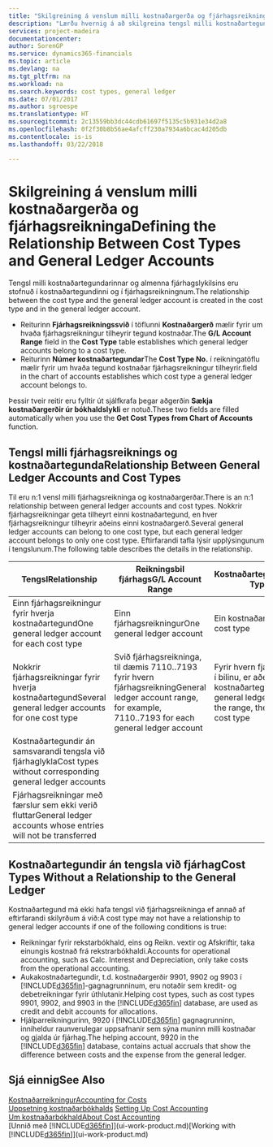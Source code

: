 ```yaml
---
title: "Skilgreining á venslum milli kostnaðargerða og fjárhagsreikninga | Microsoft Docs"
description: "Lærðu hvernig á að skilgreina tengsl milli kostnaðartegundarinnar og fjárhagsreikningsins."
services: project-madeira
documentationcenter: 
author: SorenGP
ms.service: dynamics365-financials
ms.topic: article
ms.devlang: na
ms.tgt_pltfrm: na
ms.workload: na
ms.search.keywords: cost types, general ledger
ms.date: 07/01/2017
ms.author: sgroespe
ms.translationtype: HT
ms.sourcegitcommit: 2c13559bb3dc44cdb61697f5135c5b931e34d2a8
ms.openlocfilehash: 0f2f30b8b56ae4afcff230a7934a6bcac4d205db
ms.contentlocale: is-is
ms.lasthandoff: 03/22/2018

---
```

# <a name="defining-the-relationship-between-cost-types-and-general-ledger-accounts"></a><span data-ttu-id="52680-103">Skilgreining á venslum milli kostnaðargerða og fjárhagsreikninga</span><span class="sxs-lookup"><span data-stu-id="52680-103">Defining the Relationship Between Cost Types and General Ledger Accounts</span></span>
<span data-ttu-id="52680-104">Tengsl milli kostnaðartegundarinnar og almenna fjárhagslykilsins eru stofnuð í kostnaðartegundinni og í fjárhagsreikningnum.</span><span class="sxs-lookup"><span data-stu-id="52680-104">The relationship between the cost type and the general ledger account is created in the cost type and in the general ledger account.</span></span>  

* <span data-ttu-id="52680-105">Reiturinn **Fjárhagsreikningssvið** í töflunni **Kostnaðargerð** mælir fyrir um hvaða fjárhagsreikningur tilheyrir tegund kostnaðar.</span><span class="sxs-lookup"><span data-stu-id="52680-105">The **G/L Account Range** field in the **Cost Type** table establishes which general ledger accounts belong to a cost type.</span></span>  
* <span data-ttu-id="52680-106">Reiturinn **Númer kostnaðartegundar**</span><span class="sxs-lookup"><span data-stu-id="52680-106">The **Cost Type No.**</span></span> <span data-ttu-id="52680-107">í reikningatöflu mælir fyrir um hvaða tegund kostnaðar fjárhagsreikningur tilheyrir.</span><span class="sxs-lookup"><span data-stu-id="52680-107">field in the chart of accounts establishes which cost type a general ledger account belongs to.</span></span>  

<span data-ttu-id="52680-108">Þessir tveir reitir eru fylltir út sjálfkrafa þegar aðgerðin **Sækja kostnaðargerðir úr bókhaldslykli** er notuð.</span><span class="sxs-lookup"><span data-stu-id="52680-108">These two fields are filled automatically when you use the **Get Cost Types from Chart of Accounts** function.</span></span>  

## <a name="relationship-between-general-ledger-accounts-and-cost-types"></a><span data-ttu-id="52680-109">Tengsl milli fjárhagsreiknings og kostnaðartegunda</span><span class="sxs-lookup"><span data-stu-id="52680-109">Relationship Between General Ledger Accounts and Cost Types</span></span>  
<span data-ttu-id="52680-110">Til eru n:1 vensl milli fjárhagsreikninga og kostnaðargerðar.</span><span class="sxs-lookup"><span data-stu-id="52680-110">There is an n:1 relationship between general ledger accounts and cost types.</span></span> <span data-ttu-id="52680-111">Nokkrir fjárhagsreikningar geta tilheyrt einni kostnaðartegund, en hver fjárhagsreikningur tilheyrir aðeins einni kostnaðargerð.</span><span class="sxs-lookup"><span data-stu-id="52680-111">Several general ledger accounts can belong to one cost type, but each general ledger account belongs to only one cost type.</span></span> <span data-ttu-id="52680-112">Eftirfarandi tafla lýsir upplýsingunum í tengslunum.</span><span class="sxs-lookup"><span data-stu-id="52680-112">The following table describes the details in the relationship.</span></span>  

|<span data-ttu-id="52680-113">Tengsl</span><span class="sxs-lookup"><span data-stu-id="52680-113">Relationship</span></span>|<span data-ttu-id="52680-114">**Reikningsbil fjárhags**</span><span class="sxs-lookup"><span data-stu-id="52680-114">**G/L Account Range**</span></span>|<span data-ttu-id="52680-115">**Kostnaðartegundarnr.**</span><span class="sxs-lookup"><span data-stu-id="52680-115">**Cost Type No.**</span></span>|  
|------------------|------------------------------------------------|-------------------------------------------|  
|<span data-ttu-id="52680-116">Einn fjárhagsreikningur fyrir hverja kostnaðartegund</span><span class="sxs-lookup"><span data-stu-id="52680-116">One general ledger account for each cost type</span></span>|<span data-ttu-id="52680-117">Einn fjárhagsreikningur</span><span class="sxs-lookup"><span data-stu-id="52680-117">One general ledger account</span></span>|<span data-ttu-id="52680-118">Ein kostnaðartegund</span><span class="sxs-lookup"><span data-stu-id="52680-118">One cost type</span></span>|  
|<span data-ttu-id="52680-119">Nokkrir fjárhagsreikningar fyrir hverja kostnaðartegund</span><span class="sxs-lookup"><span data-stu-id="52680-119">Several general ledger accounts for one cost type</span></span>|<span data-ttu-id="52680-120">Svið fjárhagsreikninga, til dæmis 7110..7193 fyrir hvern fjárhagsreikning</span><span class="sxs-lookup"><span data-stu-id="52680-120">General ledger account range, for example, 7110..7193 for each general ledger account</span></span>|<span data-ttu-id="52680-121">Fyrir hvern fjárhagsreikning í bilinu, er aðeins ein kostnaðartegund</span><span class="sxs-lookup"><span data-stu-id="52680-121">For each general ledger account in the range, there is only one cost type</span></span>|  
|<span data-ttu-id="52680-122">Kostnaðartegundir án samsvarandi tengsla við fjárhaglykla</span><span class="sxs-lookup"><span data-stu-id="52680-122">Cost types without corresponding general ledger accounts</span></span>|<Empty>||  
|<span data-ttu-id="52680-123">Fjárhagsreikningar með færslur sem ekki verið fluttar</span><span class="sxs-lookup"><span data-stu-id="52680-123">General ledger accounts whose entries will not be transferred</span></span>||<Empty>|  

## <a name="cost-types-without-a-relationship-to-the-general-ledger"></a><span data-ttu-id="52680-124">Kostnaðartegundir án tengsla við fjárhag</span><span class="sxs-lookup"><span data-stu-id="52680-124">Cost Types Without a Relationship to the General Ledger</span></span>  
<span data-ttu-id="52680-125">Kostnaðartegund má ekki hafa tengsl við fjárhagsreikninga ef annað af eftirfarandi skilyrðum á við:</span><span class="sxs-lookup"><span data-stu-id="52680-125">A cost type may not have a relationship to general ledger accounts if one of the following conditions is true:</span></span>  

* <span data-ttu-id="52680-126">Reikningar fyrir rekstarbókhald, eins og Reikn. vextir og Afskriftir, taka einungis kostnað frá rekstrarbókhaldi.</span><span class="sxs-lookup"><span data-stu-id="52680-126">Accounts for operational accounting, such as Calc. Interest and Depreciation, only take costs from the operational accounting.</span></span>  
* <span data-ttu-id="52680-127">Aukakostnaðartegundir, t.d. kostnaðargerðir 9901, 9902 og 9903 í [!INCLUDE[d365fin](includes/d365fin_md.md)]-gagnagrunninum, eru notaðir sem kredit- og debetreikningar fyrir úthlutanir.</span><span class="sxs-lookup"><span data-stu-id="52680-127">Helping cost types, such as cost types 9901, 9902, and 9903 in the [!INCLUDE[d365fin](includes/d365fin_md.md)] database, are used as credit and debit accounts for allocations.</span></span>  
* <span data-ttu-id="52680-128">Hjálparreikningurinn, 9920 í [!INCLUDE[d365fin](includes/d365fin_md.md)] gagnagrunninn, inniheldur raunverulegar uppsafnanir sem sýna muninn milli kostnaðar og gjalda úr fjárhag.</span><span class="sxs-lookup"><span data-stu-id="52680-128">The helping account, 9920 in the [!INCLUDE[d365fin](includes/d365fin_md.md)] database, contains actual accruals that show the difference between costs and the expense from the general ledger.</span></span>  

## <a name="see-also"></a><span data-ttu-id="52680-129">Sjá einnig</span><span class="sxs-lookup"><span data-stu-id="52680-129">See Also</span></span>  
[<span data-ttu-id="52680-130">Kostnaðarreikningur</span><span class="sxs-lookup"><span data-stu-id="52680-130">Accounting for Costs</span></span>](finance-manage-cost-accounting.md)  
<span data-ttu-id="52680-131">[Uppsetning kostnaðarbókhalds](finance-set-up-cost-accounting.md) </span><span class="sxs-lookup"><span data-stu-id="52680-131">[Setting Up Cost Accounting](finance-set-up-cost-accounting.md) </span></span>  
[<span data-ttu-id="52680-132">Um kostnaðarbókhald</span><span class="sxs-lookup"><span data-stu-id="52680-132">About Cost Accounting</span></span>](finance-about-cost-accounting.md)  
<span data-ttu-id="52680-133">[Unnið með [!INCLUDE[d365fin](includes/d365fin_md.md)]](ui-work-product.md)</span><span class="sxs-lookup"><span data-stu-id="52680-133">[Working with [!INCLUDE[d365fin](includes/d365fin_md.md)]](ui-work-product.md)</span></span>

